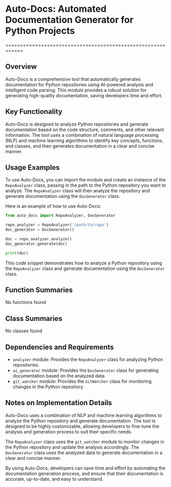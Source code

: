 # Auto-Docs: Automated Documentation Generator for Python Projects
============================================================

Overview
--------

Auto-Docs is a comprehensive tool that automatically generates documentation for Python repositories using AI-powered analysis and intelligent code parsing. This module provides a robust solution for generating high-quality documentation, saving developers time and effort.

Key Functionality
-----------------

Auto-Docs is designed to analyze Python repositories and generate documentation based on the code structure, comments, and other relevant information. The tool uses a combination of natural language processing (NLP) and machine learning algorithms to identify key concepts, functions, and classes, and then generates documentation in a clear and concise manner.

Usage Examples
--------------

To use Auto-Docs, you can import the module and create an instance of the `RepoAnalyzer` class, passing in the path to the Python repository you want to analyze. The `RepoAnalyzer` class will then analyze the repository and generate documentation using the `DocGenerator` class.

Here is an example of how to use Auto-Docs:
```python
from auto_docs import RepoAnalyzer, DocGenerator

repo_analyzer = RepoAnalyzer('/path/to/repo')
doc_generator = DocGenerator()

doc = repo_analyzer.analyze()
doc_generator.generate(doc)

print(doc)
```
This code snippet demonstrates how to analyze a Python repository using the `RepoAnalyzer` class and generate documentation using the `DocGenerator` class.

Function Summaries
-----------------

No functions found

Class Summaries
-----------------

No classes found

Dependencies and Requirements
---------------------------

* `analyzer` module: Provides the `RepoAnalyzer` class for analyzing Python repositories.
* `ai_generator` module: Provides the `DocGenerator` class for generating documentation based on the analyzed data.
* `git_watcher` module: Provides the `GitWatcher` class for monitoring changes in the Python repository.

Notes on Implementation Details
--------------------------------

Auto-Docs uses a combination of NLP and machine learning algorithms to analyze the Python repository and generate documentation. The tool is designed to be highly customizable, allowing developers to fine-tune the analysis and generation process to suit their specific needs.

The `RepoAnalyzer` class uses the `git_watcher` module to monitor changes in the Python repository and update the analysis accordingly. The `DocGenerator` class uses the analyzed data to generate documentation in a clear and concise manner.

By using Auto-Docs, developers can save time and effort by automating the documentation generation process, and ensure that their documentation is accurate, up-to-date, and easy to understand.